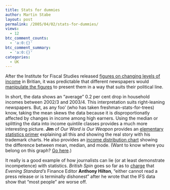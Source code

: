 ```yaml
---
title: Stats for dummies
author: Martin Stabe
layout: post
permalink: /2005/04/02/stats-for-dummies/
views:
  - 12
btc_comment_counts:
  - 'a:0:{}'
btc_comment_summary:
  - 'a:0:{}'
categories:
  - UK
---
```

After the Institute for Fiscal Studies released [figures on changing levels of income][1] in Britian, it was predictable that different newspapers would [manipulate the figures][2] to present them in a way that suits their political line.

In short, the data shows an &ldquo;average&rdquo; 0.2 per cent drop in household incomes between 2002/3 and 2003/4. This interpretation suits right-leaning newspapers. But, as any foo&rsquo; (who has taken freshman-stats-for-trees) know, taking the mean skews the data because it is disproportionatly affected by changes in income among high earners. Using the median or splitting the data into income quintile classes provides a much more interesting picture. **Jim** of *Our Word is Our Weapon* provides an [elementary statistics primer][3] explaining all this and showing the real story with his trademark charts. He also provides an [income distribution chart][4] showing the difference between mean, median, and mode. (Want to know where you belong on this graph? [Go here][5].)

It really is a good example of how journalists can lie (or at least demonstrate incompetence) with statistics. *British Spin* goes so far as to [charge][6] that *Evening Standard&rsquo;s* Finance Editor **Anthony Hilton**, &ldquo;either cannot read a press release or is terminally dishonest&rdquo; after he wrote that the IFS data show that &ldquo;most people&rdquo; are worse off.

 [1]: http://www.ifs.org.uk/press.php?publication_id=3327
 [2]: http://britishspin.blogspot.com/
 [3]: http://blog.ctrlbreak.co.uk/archives/000302.html
 [4]: http://blog.ctrlbreak.co.uk/archives/000303.html
 [5]: http://www.ifs.org.uk/wheredoyoufitin/
 [6]: http://britishspin.blogspot.com/2005_03_27_britishspin_archive.html#111228702554369736